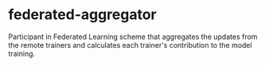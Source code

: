# federated-aggregator
Participant in Federated Learning scheme that aggregates the updates from the remote trainers and calculates each trainer's contribution to the model training.
